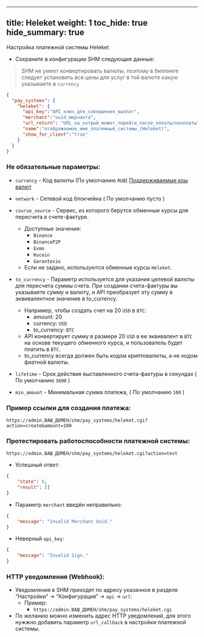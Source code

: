 
---
title: Heleket
weight: 1
toc_hide: true
hide_summary: true
---

Настройка платежной системы Heleket

- Сохраните в конфигурации SHM следующие данные:

> SHM не умеет конвертировать валюты, поэтому в биллинге следует установить все цены для услуг в той валюте какую указываете в `currency`

```json
{
  "pay_systems": {
    "heleket": {
      "api_key":"API_ключ_для_совершения_выплат",
      "merchant":"uuid_мерчанта",
      "url_return": "URL_на_котрый_может_перейти_после_оплаты/неоплаты",
      "name":"отабражаемое_имя_платежный_системы_(Heleket)",
      "show_for_client":"true"
    }
  }
}
```
### Не обязательные параметры:

- `currency` - Код валюты (По умолчанию `RUB`) [Поддерживаемые коы валют](https://doc.heleket.com/ru/other/reference)
- `network` - Сетевой код блокчейна ( По умолчанию пусто )
- `course_source` - Сервис, из которого берутся обменные курсы для пересчета в счете-фактуре.
    - Доступные значения:
        - `Binance`
        - `BinanceP2P`
        - `Exmo`
        - `Kucoin`
        - `Garantexio`
    - Если не задано, используются обменные курсы `Heleket`.
- `to_currency` - Параметр используется для указания целевой валюты для пересчета суммы счета. При создании счета-фактуры вы указываете сумму и валюту, и API преобразует эту сумму в эквивалентное значение в to_currency.

    - Например, чтобы создать счет на 20 `USD` в `BTC`:
        - amount: 20
        - currency: `USD`
        - to_currency: `BTC`
    - API конвертирует сумму в размере 20 `USD` в ее эквивалент в `BTC` на основе текущего обменного курса, и пользователь будет платить в `BTC`.
    - to_currency всегда должен быть кодом криптовалюты, а не кодом фиатной валюты.
- `lifetime` - Срок действия выставленного счета-фактуры в секундах ( По умолчанию `3600` )
- `min_amount` - Минимальная сумма платежа, ( По умолчанию `100` )

### Пример ссылки для создания платежа:

`https://admin.ВАШ_ДОМЕН/shm/pay_systems/heleket.cgi?action=create&amount=100`

### Протестировать работоспособности платежной системы:

`https://admin.ВАШ_ДОМЕН/shm/pay_systems/heleket.cgi?action=test`

- Успешный ответ:
```json
{
    "state": 0,
    "result": []
}
```
- Параметр `merchant` введён неправильно:
```json
{
    "message": "Invalid Merchant Uuid."
}
```
- Неверный `api_key`:
```json
{
    "message": "Invalid Sign."
}
```

### HTTP уведомления (Webhook):

- Уведомления в SHM приходят по адресу указанное в разделе “Настройки” -> “Конфигурация”  -> `api` -> `url`:
    - Пример:
        - `https://admin.ВАШ_ДОМЕН/shm/pay_systems/heleket.cgi`
- По желанию можно изменить адрес HTTP уведомлений, для этого нужжно добавить параметр `url_callback` в настройки платежной системы.

